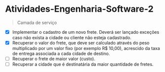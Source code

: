 # Atividades-Engenharia-Software-2
 > Camada de serviço
- [x] Implementar o cadastro de um novo frete. Deverá ser lançado exceções caso não 
exista a cidade ou cliente não esteja cadastrado. 
- [x] Recuperar o valor do frete, que deve ser calculado através do peso multiplicado 
por um valor fixo (por exemplo R$ 10,00), acrescido da taxa de entrega associada 
a cada cidade de destino. 
- [ ] Recuperar o frete de maior valor (custo). 
- [ ] Recuperar a cidade que é destinatária da maior quantidade de fretes. 
